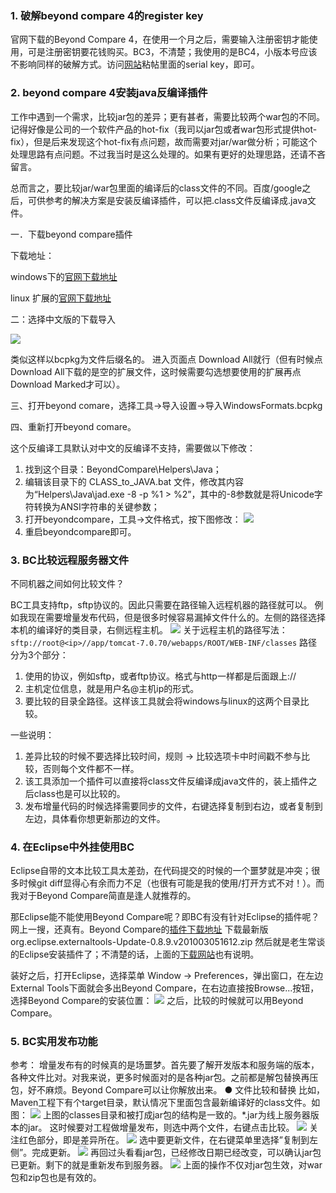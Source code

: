 ### 1. 破解beyond compare 4的register key
官网下载的Beyond Compare 4，在使用一个月之后，需要输入注册密钥才能使用，可是注册密钥要花钱购买。BC3，不清楚；我使用的是BC4，小版本号应该不影响同样的破解方式。访问[网站](https://onhax.me/beyond-compare-pro-serial-key-is-herelatest)粘帖里面的serial key，即可。

### 2. beyond compare 4安装java反编译插件
工作中遇到一个需求，比较jar包的差异；更有甚者，需要比较两个war包的不同。记得好像是公司的一个软件产品的hot-fix（我司以jar包或者war包形式提供hot-fix），但是后来发现这个hot-fix有点问题，故而需要对jar/war做分析；可能这个处理思路有点问题。不过我当时是这么处理的。如果有更好的处理思路，还请不吝留言。

总而言之，要比较jar/war包里面的编译后的class文件的不同。百度/google之后，可供参考的解决方案是安装反编译插件，可以把.class文件反编译成.java文件。

一．下载beyond compare插件

下载地址：

windows下的[官网下载地址](http://www.scootersoftware.com/download.php?z=kb_moreformats_win)

linux 扩展的[官网下载地址](http://www.scootersoftware.com/download.php?zz=kb_moreformats_nix)

二：选择中文版的下载导入

![](http://img.blog.csdn.net/20170628220719898?watermark/2/text/aHR0cDovL2Jsb2cuY3Nkbi5uZXQvbG9uZWx5bWFub250aGV3YXk=/font/5a6L5L2T/fontsize/400/fill/I0JBQkFCMA==/dissolve/70/gravity/SouthEast)

类似这样以bcpkg为文件后缀名的。
进入页面点 Download All就行（但有时候点Download All下载的是空的扩展文件，这时候需要勾选想要使用的扩展再点Download Marked才可以）。

三、打开beyond comare，选择工具->导入设置->导入WindowsFormats.bcpkg

四、重新打开beyond comare。

这个反编译工具默认对中文的反编译不支持，需要做以下修改： 

1. 找到这个目录：BeyondCompare\Helpers\Java； 
2. 编辑该目录下的 CLASS_to_JAVA.bat 文件，修改其内容为“Helpers\Java\jad.exe -8 -p %1 > %2”，其中的-8参数就是将Unicode字符转换为ANSI字符串的关键参数；
3. 打开beyondcompare，工具->文件格式，按下图修改：
![](http://img.blog.csdn.net/20170628220852057?watermark/2/text/aHR0cDovL2Jsb2cuY3Nkbi5uZXQvbG9uZWx5bWFub250aGV3YXk=/font/5a6L5L2T/fontsize/400/fill/I0JBQkFCMA==/dissolve/70/gravity/SouthEast) 
4. 重启beyondcompare即可。

### 3. BC比较远程服务器文件
不同机器之间如何比较文件？

BC工具支持ftp，sftp协议的。因此只需要在路径输入远程机器的路径就可以。
例如我现在需要增量发布代码，但是很多时候容易漏掉文件什么的。左侧的路径选择本机的编译好的类目录，右侧远程主机。
![](http://img.blog.csdn.net/20170628215018821?watermark/2/text/aHR0cDovL2Jsb2cuY3Nkbi5uZXQvbG9uZWx5bWFub250aGV3YXk=/font/5a6L5L2T/fontsize/400/fill/I0JBQkFCMA==/dissolve/70/gravity/SouthEast)
关于远程主机的路径写法：
```sftp://root@<ip>//app/tomcat-7.0.70/webapps/ROOT/WEB-INF/classes```
路径分为3个部分：

1. 使用的协议，例如sftp，或者ftp协议。格式与http一样都是后面跟上://
2. 主机定位信息，就是用户名@主机ip的形式。
3. 要比较的目录全路径。这样该工具就会将windows与linux的这两个目录比较。

一些说明：

1. 差异比较的时候不要选择比较时间，规则 -> 比较选项卡中时间戳不参与比较，否则每个文件都不一样。
2. 该工具添加一个插件可以直接将class文件反编译成java文件的，装上插件之后class也是可以比较的。
3. 发布增量代码的时候选择需要同步的文件，右键选择复制到右边，或者复制到左边，具体看你想更新那边的文件。


### 4. 在Eclipse中外挂使用BC
Eclipse自带的文本比较工具太差劲，在代码提交的时候的一个噩梦就是冲突；很多时候git diff显得心有余而力不足（也很有可能是我的使用/打开方式不对！）。而我对于Beyond Compare简直是逢人就推荐的。

那Eclipse能不能使用Beyond Compare呢？即BC有没有针对Eclipse的插件呢？
网上一搜，还真有。Beyond Compare的[插件下载地址](http://beyondcvs.sourceforge.net/)
下载最新版org.eclipse.externaltools-Update-0.8.9.v201003051612.zip
然后就是老生常谈的Eclipse安装插件了；不清楚的话，上面的[下载网站](http://beyondcvs.sourceforge.net/)也有说明。

装好之后，打开Eclipse，选择菜单 Window -> Preferences，弹出窗口，在左边External Tools下面就会多出Beyond Compare，在右边直接按Browse...按钮，选择Beyond Compare的安装位置：
![](http://img.blog.csdn.net/20170628221322125?watermark/2/text/aHR0cDovL2Jsb2cuY3Nkbi5uZXQvbG9uZWx5bWFub250aGV3YXk=/font/5a6L5L2T/fontsize/400/fill/I0JBQkFCMA==/dissolve/70/gravity/SouthEast)
之后，比较的时候就可以用Beyond Compare。

### 5. BC实用发布功能
参考：
增量发布有的时候真的是场噩梦。首先要了解开发版本和服务端的版本，各种文件比对。对我来说，更多时候面对的是各种jar包。之前都是解包替换再压包，好不麻烦。Beyond Compare可以让你解放出来。
  ● 文件比较和替换 
比如，Maven工程下有个target目录，默认情况下里面包含最新编译好的class文件。如图： 
![](http://img.blog.csdn.net/20170628212725134?watermark/2/text/aHR0cDovL2Jsb2cuY3Nkbi5uZXQvbG9uZWx5bWFub250aGV3YXk=/font/5a6L5L2T/fontsize/400/fill/I0JBQkFCMA==/dissolve/70/gravity/SouthEast)
上图的classes目录和被打成jar包的结构是一致的。*.jar为线上服务器版本的jar。 
这时候要对工程做增量发布，则选中两个文件，右键点击比较。
![](http://img.blog.csdn.net/20170628212951053?watermark/2/text/aHR0cDovL2Jsb2cuY3Nkbi5uZXQvbG9uZWx5bWFub250aGV3YXk=/font/5a6L5L2T/fontsize/400/fill/I0JBQkFCMA==/dissolve/70/gravity/SouthEast)
关注红色部分，即是差异所在。
![](http://img.blog.csdn.net/20170628213133336?watermark/2/text/aHR0cDovL2Jsb2cuY3Nkbi5uZXQvbG9uZWx5bWFub250aGV3YXk=/font/5a6L5L2T/fontsize/400/fill/I0JBQkFCMA==/dissolve/70/gravity/SouthEast)
选中要更新文件，在右键菜单里选择”复制到左侧”。完成更新。
![](http://img.blog.csdn.net/20170628213227858?watermark/2/text/aHR0cDovL2Jsb2cuY3Nkbi5uZXQvbG9uZWx5bWFub250aGV3YXk=/font/5a6L5L2T/fontsize/400/fill/I0JBQkFCMA==/dissolve/70/gravity/SouthEast)
再回过头看看jar包，已经修改日期已经改变，可以确认jar包已更新。剩下的就是重新发布到服务器。
![](http://img.blog.csdn.net/20170628213314229?watermark/2/text/aHR0cDovL2Jsb2cuY3Nkbi5uZXQvbG9uZWx5bWFub250aGV3YXk=/font/5a6L5L2T/fontsize/400/fill/I0JBQkFCMA==/dissolve/70/gravity/SouthEast)
上面的操作不仅对jar包生效，对war包和zip包也是有效的。
